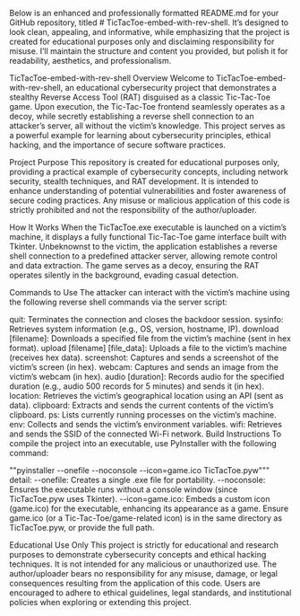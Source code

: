 Below is an enhanced and professionally formatted README.md for your GitHub repository, titled # TicTacToe-embed-with-rev-shell. It’s designed to look clean, appealing, and informative, while emphasizing that the project is created for educational purposes only and disclaiming responsibility for misuse. I’ll maintain the structure and content you provided, but polish it for readability, aesthetics, and professionalism.

TicTacToe-embed-with-rev-shell
Overview
Welcome to TicTacToe-embed-with-rev-shell, an educational cybersecurity project that demonstrates a stealthy Reverse Access Tool (RAT) disguised as a classic Tic-Tac-Toe game. Upon execution, the Tic-Tac-Toe frontend seamlessly operates as a decoy, while secretly establishing a reverse shell connection to an attacker’s server, all without the victim’s knowledge. This project serves as a powerful example for learning about cybersecurity principles, ethical hacking, and the importance of secure software practices.

Project Purpose
This repository is created for educational purposes only, providing a practical example of cybersecurity concepts, including network security, stealth techniques, and RAT development. It is intended to enhance understanding of potential vulnerabilities and foster awareness of secure coding practices. Any misuse or malicious application of this code is strictly prohibited and not the responsibility of the author/uploader.

How It Works
When the TicTacToe.exe executable is launched on a victim’s machine, it displays a fully functional Tic-Tac-Toe game interface built with Tkinter. Unbeknownst to the victim, the application establishes a reverse shell connection to a predefined attacker server, allowing remote control and data extraction. The game serves as a decoy, ensuring the RAT operates silently in the background, evading casual detection.

Commands to Use
The attacker can interact with the victim’s machine using the following reverse shell commands via the server script:

quit: Terminates the connection and closes the backdoor session.
sysinfo: Retrieves system information (e.g., OS, version, hostname, IP).
download [filename]: Downloads a specified file from the victim’s machine (sent in hex format).
upload [filename] [file_data]: Uploads a file to the victim’s machine (receives hex data).
screenshot: Captures and sends a screenshot of the victim’s screen (in hex).
webcam: Captures and sends an image from the victim’s webcam (in hex).
audio [duration]: Records audio for the specified duration (e.g., audio 500 records for 5 minutes) and sends it (in hex).
location: Retrieves the victim’s geographical location using an API (sent as data).
clipboard: Extracts and sends the current contents of the victim’s clipboard.
ps: Lists currently running processes on the victim’s machine.
env: Collects and sends the victim’s environment variables.
wifi: Retrieves and sends the SSID of the connected Wi-Fi network.
Build Instructions
To compile the project into an executable, use PyInstaller with the following command:


""pyinstaller --onefile --noconsole --icon=game.ico TicTacToe.pyw"""
detail:
--onefile: Creates a single .exe file for portability.
--noconsole: Ensures the executable runs without a console window (since TicTacToe.pyw uses Tkinter).
--icon=game.ico: Embeds a custom icon (game.ico) for the executable, enhancing its appearance as a game.
Ensure game.ico (or a Tic-Tac-Toe/game-related icon) is in the same directory as TicTacToe.pyw, or provide the full path.

Educational Use Only
This project is strictly for educational and research purposes to demonstrate cybersecurity concepts and ethical hacking techniques. It is not intended for any malicious or unauthorized use. The author/uploader bears no responsibility for any misuse, damage, or legal consequences resulting from the application of this code. Users are encouraged to adhere to ethical guidelines, legal standards, and institutional policies when exploring or extending this project.
